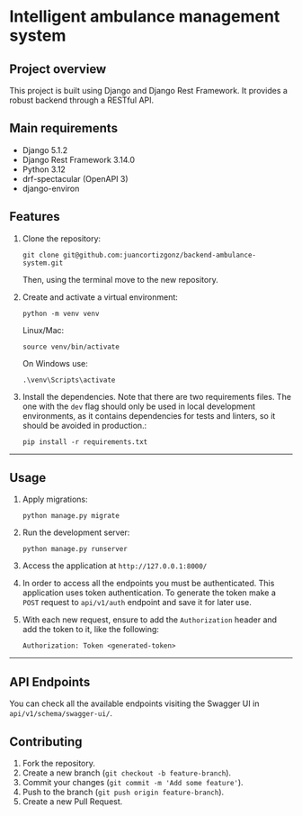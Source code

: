 # Intelligent ambulance management system

## Project overview

This project is built using Django and Django Rest Framework. It provides a robust backend through a RESTful API.

## Main requirements

- Django 5.1.2
- Django Rest Framework 3.14.0
- Python 3.12
- drf-spectacular (OpenAPI 3)
- django-environ

## Features

1. Clone the repository:

    `git clone git@github.com:juancortizgonz/backend-ambulance-system.git`

    Then, using the terminal move to the new repository.

2. Create and activate a virtual environment:

    `python -m venv venv`
    
    Linux/Mac:
    
    `source venv/bin/activate`

    On Windows use:

    `.\venv\Scripts\activate`

3. Install the dependencies. Note that there are two requirements files. The one with the `dev` flag should only be used in local development environments, as it contains dependencies for tests and linters, so it should be avoided in production.:

    `pip install -r requirements.txt`

---

## Usage

1. Apply migrations:

    `python manage.py migrate`

2. Run the development server:
    
    `python manage.py runserver`

3. Access the application at `http://127.0.0.1:8000/`

4. In order to access all the endpoints you must be authenticated. This application uses token authentication. To generate the token make a `POST` request to `api/v1/auth` endpoint and save it for later use.

5. With each new request, ensure to add the `Authorization` header and add the token to it, like the following:

    `Authorization: Token <generated-token>`

---

## API Endpoints

You can check all the available endpoints visiting the Swagger UI in `api/v1/schema/swagger-ui/`.

## Contributing

1. Fork the repository.
2. Create a new branch (`git checkout -b feature-branch`).
3. Commit your changes (`git commit -m 'Add some feature'`).
4. Push to the branch (`git push origin feature-branch`).
5. Create a new Pull Request.